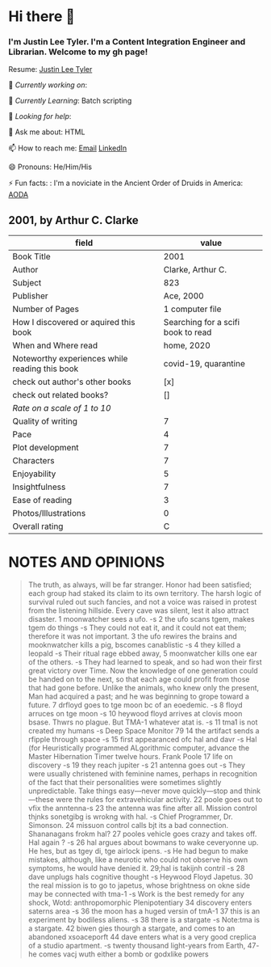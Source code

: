 <img src=""/>
 
# Hi there 👋
### I'm Justin Lee Tyler. I'm a Content Integration Engineer and Librarian. Welcome to my gh page! <br>

Resume:  [Justin Lee Tyler](http://justinleetyler.com/resume)
 
🔭 *Currently working on*:

🌱 *Currently Learning*: Batch scripting

🤔 *Looking for help*: 

💬 Ask me about: HTML

📫 How to reach me:
   [Email](justinleetyler@yahoo.com)
   [LinkedIn](https://www.linkedin.com/in/justinleetyler)
 
😄 Pronouns: He/Him/His

⚡ Fun facts:
   : I'm a noviciate in the Ancient Order of Druids in America: [AODA](http://www.aoda.org)

2001, by Arthur C. Clarke
---

field           | value
----------------|------
Book Title      | 2001
Author          | Clarke, Arthur C.
Subject         | 823
Publisher       | Ace, 2000
Number of Pages | 1 computer file
How I discovered or aquired this book | Searching for a scifi book to read
When and Where read | home, 2020
Noteworthy experiences while reading this book | covid-19, quarantine
check out author's other books | [x] 
check out related books? |  []
*Rate on a scale of 1 to 10*|
Quality of writing | 7
Pace | 4
Plot development | 7
Characters | 7
Enjoyability | 5
Insightfulness | 7
Ease of reading | 3
Photos/Illustrations | 0
Overall rating | C

NOTES AND OPINIONS
===
> The truth, as always, will be far stranger.
> Honor had been satisfied; each group had staked its claim to its own territory.
> The harsh logic of survival ruled out such fancies, and not a voice was raised in protest from the listening hillside. Every cave was silent, lest it also attract disaster.
> 1 moonwatcher sees a ufo. -s
> 2 the ufo scans tgem, makes tgem do things -s
> They could not eat it, and it could not eat them; therefore it was not important.
> 3 the ufo rewires the brains and mooknwatcher kills a pig, bscomes canablistic -s
> 4 they killed a leopald -s
> Their ritual rage ebbed away,
> 5 moonwatcher kills one ear of the others. -s
> They had learned to speak, and so had won their first great victory over Time. Now the knowledge of one generation could be handed on to the next, so that each age could profit from those that had gone before.
> Unlike the animals, who knew only the present, Man had acquired a past; and he was beginning to grope toward a future.
> 7 drfloyd goes to tge moon bc of an eoedemic. -s
> 8 floyd arruces on tge moon -s
> 10 heywood floyd arrives at clovis moon bsase. Thwrs no plague. But TMA-1 whatever atat is. -s
> 11 tma1 is not created my humans -s
> Deep Space Monitor 79
> 14 the artifact sends a rfipple through space -s
> 15 first appearanced ofc hal and davr -s
> Hal (for Heuristically programmed ALgorithmic computer,
> advance the Master Hibernation Timer twelve hours.
> Frank Poole
> 17 life on discovery -s
> 19 they reach jupiter -s
> 21 antenna goes out -s
> They were usually christened with feminine names, perhaps in recognition of the fact that their personalities were sometimes slightly unpredictable.
> Take things easy—never move quickly—stop and think—these were the rules for extravehicular activity.
> 22 poole goes out to vfix the anntenna-s
> 23 the antenna was fine after all. Mission control thjnks sonetgibg is wrokng with hal. -s
> Chief Programmer, Dr. Simonson.
> 24 missuon control calls bjt its a bad connection. Shananagans frokm hal?
> 27 pooles vehicle goes crazy and takes off. Hal again ? -s
> 26 hal argues about bowmans to wake ceveryonne up. He hes, but as tgey di, tge airlock ipens. -s
> He had begun to make mistakes, although, like a neurotic who could not observe his own symptoms, he would have denied it.
> 29;hal is takijnh contril -s
> 28 dave unplugs hals cognitive thought -s
> Heywood Floyd
> Japetus.
> 30 the real mission is to go to japetus, whose brightness on okne side may be connected with tma-1 -s
> Work is the best remedy for any shock,
> Wotd: anthropomorphic
> Plenipotentiary
> 34 discovery enters saterns area -s
> 36 the moon has a huged versin of tmA-1
> 37 this is an experiment by bodiless aliens. -s
> 38 there is a stargate -s
> Note:tma is a stargate.
> 42 biwen gies thourgh a stargate, and comes to an abandoned xsoaceporft
> 44 dave enters what is a very good creplica of a studio apartment. -s
> twenty thousand light-years from Earth,
> 47- he comes vacj wuth either a bomb or godxlike powers

 

   